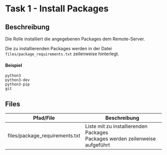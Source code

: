 # Task 1 - Install Packages
## Beschreibung
Die Rolle installiert die angegebenen Packages dem Remote-Server.

Die zu installierenden Packages werden in der Datei
`files/package_requirements.txt` zeilenweise hinterlegt.

#### Beispiel
```
python3
python3-dev
python3-pip
git
```

## Files
Pfad/File | Beschreibung
-----|------
files/package_requirements.txt | Liste mit zu installierenden Packages <br/> Packages werden zeilenweise aufgeführt